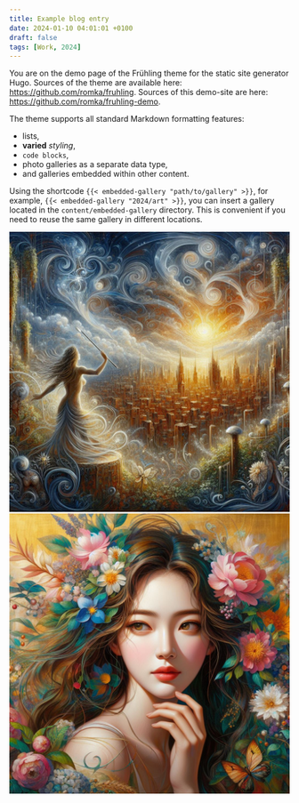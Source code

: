 ```yaml
---
title: Example blog entry
date: 2024-01-10 04:01:01 +0100
draft: false
tags: [Work, 2024]
---
```

You are on the demo page of the Frühling theme for the static site generator Hugo. Sources of the theme are available here: https://github.com/romka/fruhling. Sources of this demo-site are here: https://github.com/romka/fruhling-demo. 

The theme supports all standard Markdown formatting features:
- lists,
- **varied** _styling_,
- `code blocks`,
- photo galleries as a separate data type,
- and galleries embedded within other content.
<!--more-->

Using the shortcode `{{< embedded-gallery "path/to/gallery" >}}`, for example, `{{< embedded-gallery "2024/art" >}}`, you can insert a gallery located in the `content/embedded-gallery` directory. This is convenient if you need to reuse the same gallery in different locations.

<!-- {{< embedded-gallery "2024/art" >}} -->

![title;description](./OIG.kOwVe0zG0rPqqb.OWOn4.jpg)
![title;description](./OIG.zCJbq2VUr1dsu55xDNKl.jpg)